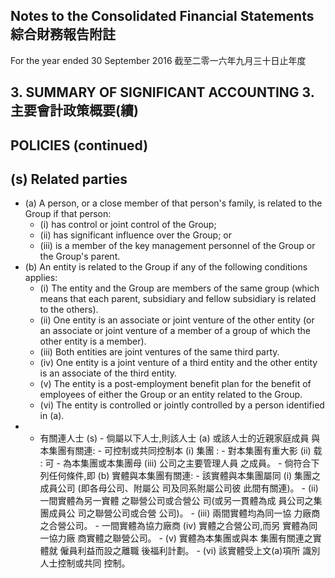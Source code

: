 ## Notes to the Consolidated Financial Statements 綜合財務報告附註

For the year ended 30 September 2016 截至二零一六年九月三十日止年度

## 3. SUMMARY OF SIGNIFICANT ACCOUNTING 3. 主要會計政策概要(續)

## POLICIES (continued)

## (s) Related parties

- (a) A person, or a close member of that person's family, is related to the Group if that person:
	- (i) has control or joint control of the Group;
	- (ii) has significant influence over the Group; or
	- (iii) is a member of the key management personnel of the Group or the Group's parent.
- (b) An entity is related to the Group if any of the following conditions applies:
	- (i) The entity and the Group are members of the same group (which means that each parent, subsidiary and fellow subsidiary is related to the others).
	- (ii) One entity is an associate or joint venture of the other entity (or an associate or joint venture of a member of a group of which the other entity is a member).
	- (iii) Both entities are joint ventures of the same third party.
	- (iv) One entity is a joint venture of a third entity and the other entity is an associate of the third entity.
	- (v) The entity is a post-employment benefit plan for the benefit of employees of either the Group or an entity related to the Group.
	- (vi) The entity is controlled or jointly controlled by a person identified in (a).
- - 有關連人士 (s)
		- 倘屬以下人士,則該人士 (a) 或該人士的近親家庭成員 與本集團有關連:
			- 可控制或共同控制本 (i) 集團 :
			- 對本集團有重大影 (ii) 载 : 可
			- 為本集團或本集團母 (iii) 公司之主要管理人員 之成員。
		- 倘符合下列任何條件,即 (b) 實體與本集團有關連:
			- 該實體與本集團屬同 (i) 集團之成員公司 (即各母公司、附屬公 司及同系附屬公司彼 此間有關連)。
			- (ii) 一間實體為另一實體 之聯營公司或合營公 司(或另一貫體為成 員公司之集團成員公 司之聯營公司或合營 公司)。
			- (iii) 兩間實體均為同一協 力廠商之合營公司。
			- 一間實體為協力廠商 (iv) 實體之合營公司,而另 實體為同一協力廠 商實體之聯營公司。
			- (v) 實體為本集團或與本 集團有關連之實體就 僱員利益而設之離職 後福利計劃。
			- (vi) 該實體受上文(a)項所 識別人士控制或共同 控制。